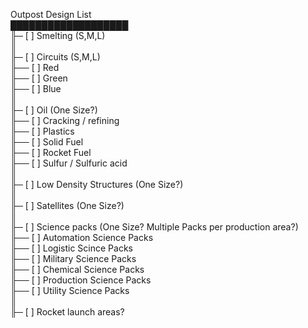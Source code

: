 Outpost Design List  
███████████████████  
╟─ [ ] Smelting (S,M,L)  
║  
╟─ [ ] Circuits (S,M,L)  
╟── [ ] Red  
╟── [ ] Green  
╟── [ ] Blue  
║  
╟─ [ ] Oil (One Size?)  
╟── [ ] Cracking / refining  
╟── [ ] Plastics  
╟── [ ] Solid Fuel  
╟── [ ] Rocket Fuel  
╟── [ ] Sulfur / Sulfuric acid  
║  
╟─ [ ] Low Density Structures (One Size?)  
║  
╟─ [ ] Satellites (One Size?)  
║  
╟─ [ ] Science packs (One Size? Multiple Packs per production area?)  
╟── [ ] Automation Science Packs  
╟── [ ] Logistic Scince Packs  
╟── [ ] Military Science Packs  
╟── [ ] Chemical Science Packs  
╟── [ ] Production Science Packs  
╟── [ ] Utility Science Packs  
║  
╟─ [ ] Rocket launch areas?  
